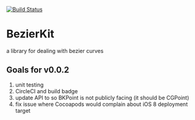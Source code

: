[![Build Status](https://travis-ci.org/hfutrell/BezierKit.svg?branch=master)](https://travis-ci.org/hfutrell/BezierKit)

# BezierKit
a library for dealing with bezier curves

## Goals for v0.0.2
1. unit testing
2. CircleCI and build badge
3. update API to so BKPoint is not publicly facing (it should be CGPoint)
4. fix issue where Cocoapods would complain about iOS 8 deployment target
